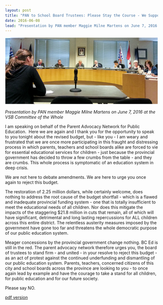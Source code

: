 ```yaml
---
layout: post
title: "PAN to School Board Trustees: Please Stay the Course - We Support You"
date: 2016-06-08
lead: "Presentation by PAN member Maggie Milne Martens on June 7, 2016 at the VSB Committee of the Whole"
---
```


![Presentation by PAN member Maggie Milne Martens on June 7, 2016 at the VSB Committee of the Whole](/images/1465406322.png)

*Presentation by PAN member Maggie Milne Martens on June 7, 2016 at the VSB Committee of the Whole*

I am speaking on behalf of the Parent Advocacy Network for Public Education.
​
Here we are again and I thank you for the opportunity to speak to you tonight about the revised budget, but - like you - I am weary and frustrated that we are once more participating in this fraught and distressing process in which parents, teachers and school boards alike are forced to vie for essential educational services for children - just because the provincial government has decided to throw a few crumbs from the table - and they are crumbs. This whole process is symptomatic of an education system in deep crisis. 

We are not here to debate amendments. We are here to urge you once again to reject this budget.

The restoration of 2.25 million dollars, while certainly welcome, does nothing to address the root cause of the budget shortfall - which is a flawed and inadequate provincial funding system - one that is totally insufficient to meet the educational needs of all children. Nor does this mitigate the impacts of the staggering $21.8 million in cuts that remain, all of which will have significant, detrimental and long lasting repercussions for ALL children across this entire district. The relentless austerity measures imposed by the government have gone too far and threatens the whole democratic purpose of our public education system.

Meager concessions by the provincial government change nothing. BC Ed is still in the red. The parent advocacy network therefore urges you, the board of trustees to stand firm - and united - in your resolve to reject this budget - as an act of protest against the continued underfunding and dismantling of our public education system. Parents, teachers, concerned citizens of this city and school boards across the province are looking to you - to once again lead by example and have the courage to take a stand for all children, for public education and for our future society.

Please say NO. 

[pdf version](/downloads/160607_pan_presentation_to_cow_on_vsb_budget_proposals.pdf)